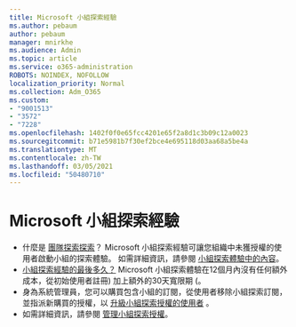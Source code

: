```yaml
---
title: Microsoft 小組探索經驗
ms.author: pebaum
author: pebaum
manager: mnirkhe
ms.audience: Admin
ms.topic: article
ms.service: o365-administration
ROBOTS: NOINDEX, NOFOLLOW
localization_priority: Normal
ms.collection: Adm_O365
ms.custom:
- "9001513"
- "3572"
- "7228"
ms.openlocfilehash: 1402f0f0e65fcc4201e65f2a8d1c3b09c12a0023
ms.sourcegitcommit: b71e5981b7f30ef2bce4e695118d03aa68a5be4a
ms.translationtype: MT
ms.contentlocale: zh-TW
ms.lasthandoff: 03/05/2021
ms.locfileid: "50480710"
---
```

# <a name="microsoft-teams-exploratory-experience"></a>Microsoft 小組探索經驗

- 什麼是 [團隊探索探索](https://docs.microsoft.com/microsoftteams/teams-exploratory)？ Microsoft 小組探索經驗可讓您組織中未獲授權的使用者啟動小組的探索體驗。 如需詳細資訊，請參閱 [小組探索體驗中的內容](https://docs.microsoft.com/microsoftteams/teams-exploratory#whats-in-the-teams-exploratory-experience)。
- [小組探索經驗的最後多久？](https://docs.microsoft.com/microsoftteams/teams-exploratory#how-long-does-the-teams-exploratory-experience-last) Microsoft 小組探索體驗在12個月內沒有任何額外成本，從初始使用者註冊) 加上額外的30天寬限期 (。
- 身為系統管理員，您可以購買包含小組的訂閱，從使用者移除小組探索訂閱，並指派新購買的授權，以 [升級小組探索授權的使用者](https://docs.microsoft.com/microsoftteams/teams-exploratory#upgrade-users-from-the-teams-exploratory-license) 。
- 如需詳細資訊，請參閱 [管理小組探索授權](https://docs.microsoft.com/microsoftteams/teams-exploratory)。
